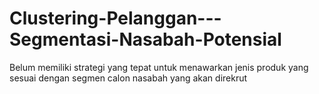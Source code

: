 # Clustering-Pelanggan--- Segmentasi-Nasabah-Potensial
Belum memiliki strategi yang tepat untuk menawarkan jenis produk yang sesuai dengan segmen calon nasabah yang akan direkrut
